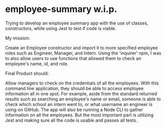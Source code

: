# employee-summary w.i.p.
Trying to develop an employee summary app with the use of classes, constructors, while using Jest to test if code is viable. 

My mission:

Create an Employee constructor and import it to more specified employee roles such as Engineer, Manager, and Intern.  Using the 'inquirer' npm, I was to also 
allow users to use functions that allowed them to check an employee's name, id, and role.  

Final Product should:

Allow managers to check on the credentials of all the employees.  With this command line application, they should be able to access employee information all in one spot. For example, aside from the standard returned results such as searching an employee's name or email, someone is able to check which school an intern went to, or what username an engineer is using on GitHub. The app will also be running a Node CLI to gather information on all the employees.  But the most important part is utilizing Jest and making sure all the code is usable and passes all tests. 
